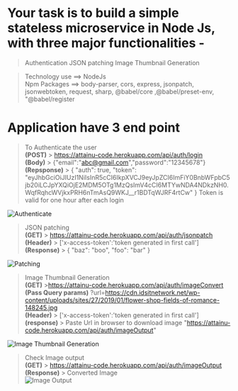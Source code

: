 # Your task is to build a simple stateless microservice in Node Js, with three major functionalities -
> Authentication
> JSON patching
> Image Thumbnail Generation

> Technology use ==> NodeJs \
> Npm Packages ==> body-parser, cors, express, jsonpatch, jsonwebtoken, request, sharp, @babel/core ,@babel/preset-env,
    "@babel/register


# Application have 3 end point
> To Authenticate the user \
**(POST)** > https://attainu-code.herokuapp.com/api/auth/login \
**(Body)** > {"email":"abc@gmail.com","password":"12345678"} \
**(Repsponse)** > 
{
    "auth": true,
    "token": "eyJhbGciOiJIUzI1NiIsInR5cCI6IkpXVCJ9eyJpZCI6ImFiY0BnbWFpbC5jb20iLCJpYXQiOjE2MDM5OTg1MzQsImV4cCI6MTYwNDA4NDkzNH0.WqfRqhcWVjkxPRH6nTmAsQ9WKJ__r1BDTqWJRF4rtCw"
}
Token is valid for one hour after each login

![Authenticate](https://i.ibb.co/1TQnmzB/Screenshot-2020-10-30-at-1-01-14-AM.png)

> JSON patching \
**(GET)**  > https://attainu-code.herokuapp.com/api/auth/jsonpatch \
**(Header)** > ['x-access-token':'token generated in first call'] \
**(Response)** > {
    "baz": "boo",
    "foo": "bar"
} 

![Patching](https://i.ibb.co/9tT1P1f/Screenshot-2020-10-30-at-1-04-17-AM.png)


> Image Thumbnail Generation \
**(GET)** >https://attainu-code.herokuapp.com/api/auth/imageConvert \
**(Pass Query params)** ?url=https://cdn.idsitnetwork.net/wp-content/uploads/sites/27/2019/01/flower-shop-fields-of-romance-148245.jpg \
**(Header)** > ['x-access-token':'token generated in first call'] \
**(response)** > Paste Url in browser to download image "https://attainu-code.herokuapp.com/api/auth/imageOutput" 

![Image Thumbnail Generation](https://i.ibb.co/Fbk3D6W/Screenshot-2020-10-30-at-1-05-50-AM.png)


> Check Image output \
**(GET)** > https://attainu-code.herokuapp.com/api/auth/imageOutput \
**(Response)** > Converted Image \
![Image Output](https://i.ibb.co/qN7PHvV/Screenshot-2020-10-30-at-1-06-33-AM.png)